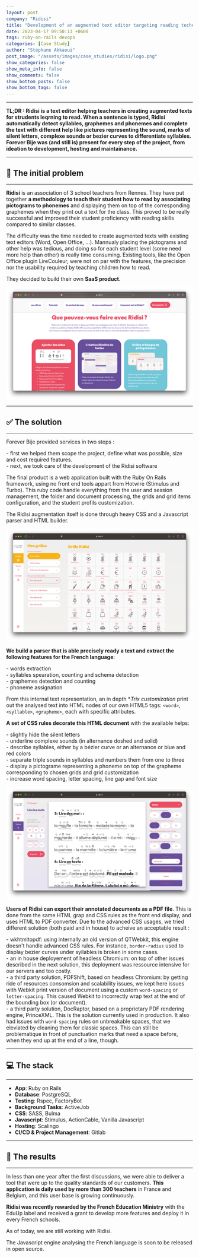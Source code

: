 ```yaml
---
layout: post
company: "Ridisi"
title: "Development of an augmented text editor targeting reading techers"
date: 2023-04-17 09:50:13 +0600
tags: ruby-on-rails devops
categories: [Case Study]
author: "Stéphane Akkaoui"
post_image: "/assets/images/case_studies/ridisi/logo.png"
show_categories: false
show_meta_info: false
show_comments: false
show_bottom_posts: false
show_bottom_tags: false
---
```


- - -
**TL;DR : Ridisi is a text editor helping teachers in creating augmented texts for strudents leqrning to read. When a sentence is typed, Ridisi automatically detect syllables, graphemes and phonemes and complete the text with different help like pictures representing the sound, marks of silent letters, complexe sounds or bezier curves to differentiate syllables. Forever Bije was (and still is) present for every step of the project, from ideation to development, hosting and maintainance.**
- - -
## 🧩 The initial problem
- - -
**Ridisi** is an association of 3 school teachers from Rennes. They have put together **a methodology to teach their student how to read by associating pictograms to phonemes** and displaying them on top of the corresponding graphemes when they print out a text for the class. This proved to be really successful and improved their student proficiency with reading skills compared to similar classes.

The difficulty was the time needed to create augmented texts with existing text editors (Word, Open Office, ...). Mannualy placing the pictograms and other help was tedious, and doing so for each student level (some need more help than other) is really time consuming. Existing tools, like the Open Office plugin LireCouleur, were not on par with the features, the precision nor the usability required by teaching children how to read.

They decided to build their own **SaaS product**.

![Ridisi home page](/assets/images/case_studies/ridisi/case-study-1.png)

- - -
## ✅ The solution
- - -

Forever Bije provided services in two steps :

\- first we helped them scope the project, define what was possible, size and cost required features.    
\- next, we took care of the development of the Ridisi software

The final product is a web application built with the Ruby On Rails framework, using no front end tools appart from Hotwire (Stimulus and Turbo). This ruby code handle everything from the user and session management, the folder and document processing, the grids and grid items configuration, and the student profils customization.

The Ridisi augmentation itself is done through heavy CSS and a Javascript parser and HTML builder.

![Ridisi grids](/assets/images/case_studies/ridisi/case-study-3.png)

**We build a parser that is able precisely ready a text and extract the following features for the French language**:

\- words extraction    
\- syllables spearation, counting and schema detection    
\- graphemes detection and counting    
\- phoneme assignation

From this internal text representation, an in depth **Trix customization* print out the analysed text into HTML nodes of our own HTML5 tags: `<word>`, `<syllable>`, `<grapheme>`, each with specific attributes.

**A set of CSS rules decorate this HTML document** with the available helps:

\- slightly hide the silent letters    
\- underline complexe sounds (in alternance doshed and solid)    
\- describe syllables, either by a bézier curve or an alternance or blue and red colors    
\- separate triple sounds in syllables and numbers them from one to three    
\- display a pictograme representing a phoneme on top of the grapheme corresponding to chosen grids and grid customization    
\- increase word spacing, letter spacing, line gap and font size

![Ridisi text editor](/assets/images/case_studies/ridisi/case-study-2.png)

**Users of Ridisi can export their annotated documents as a PDF file**. This is done from the same HTML grap and CSS rules as the front end display, and uses HTML to PDF converter. Due to the advanced CSS usages, we tried different solution (both paid and in house) to acheive an acceptable result :

\- wkhtmltopdf: using internally an old version of QTWebkit, this engine doesn't handle advanced CSS rules. For instance, `border-radius` used to display bezier curves under syllables is broken in some cases.    
\- an in house deployement of headless Chromium: on top of other issues described in the next solution, this deployment was ressource intensive for our servers and too costly.    
\- a third party solution, PDFShift, based on headless Chromium: by getting ride of resources consomsion and scalability issues, we kept here issues with Webkit print version of document using a custom `word-spacing` or `letter-spacing`. This caused Webkit to incorrectly wrap text at the end of the bounding box (or document).    
\- a third party solution, DocRaptor, based on a proprietary PDF rendering engine, PrinceXML. This is the solution currently used in production. It also had issues with `word-spacing` rules on unbreakable spaces, that we eleviated by cleaning them for classic spaces. This can still be problematique in front of punctuation marks that need a space before, when they end up at the end of a line, though.


- - -
## 💻 The stack
- - -

- **App**: Ruby on Rails
- **Database**: PostgreSQL
- **Testing**: Rspec, FactoryBot
- **Background Tasks**: ActiveJob
- **CSS**: SASS, Bulma
- **Javascript**: Stimulus, ActionCable, Vanilla Javascript
- **Hosting**: Scalingo
- **CI/CD & Project Management**: Gitlab

- - -
## 🚀 The results
- - -

In less than one year after the first discussions, we were able to deliver a tool that were up to the quality standards of our customers. **This application is daily used by more than 300 teachers** in France and Belgium, and this user base is growing continuously.

**Ridisi was recently rewarded by the French Education Ministry** with the EduUp label and received a grant to develop more features and deploy it in every French schools.

As of today, we are still working with Ridisi.

The Javascript engine analysing the French language is soon to be released in open source.
